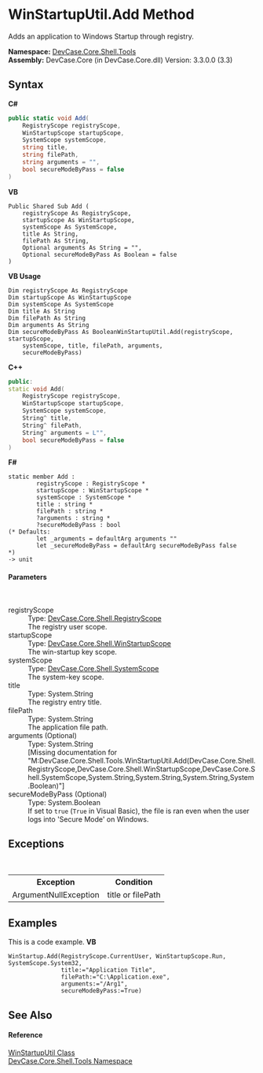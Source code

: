 # WinStartupUtil.Add Method 
 

Adds an application to Windows Startup through registry.

**Namespace:**&nbsp;<a href="N_DevCase_Core_Shell_Tools">DevCase.Core.Shell.Tools</a><br />**Assembly:**&nbsp;DevCase.Core (in DevCase.Core.dll) Version: 3.3.0.0 (3.3)

## Syntax

**C#**<br />
``` C#
public static void Add(
	RegistryScope registryScope,
	WinStartupScope startupScope,
	SystemScope systemScope,
	string title,
	string filePath,
	string arguments = "",
	bool secureModeByPass = false
)
```

**VB**<br />
``` VB
Public Shared Sub Add ( 
	registryScope As RegistryScope,
	startupScope As WinStartupScope,
	systemScope As SystemScope,
	title As String,
	filePath As String,
	Optional arguments As String = "",
	Optional secureModeByPass As Boolean = false
)
```

**VB Usage**<br />
``` VB Usage
Dim registryScope As RegistryScope
Dim startupScope As WinStartupScope
Dim systemScope As SystemScope
Dim title As String
Dim filePath As String
Dim arguments As String
Dim secureModeByPass As BooleanWinStartupUtil.Add(registryScope, startupScope, 
	systemScope, title, filePath, arguments, 
	secureModeByPass)
```

**C++**<br />
``` C++
public:
static void Add(
	RegistryScope registryScope, 
	WinStartupScope startupScope, 
	SystemScope systemScope, 
	String^ title, 
	String^ filePath, 
	String^ arguments = L"", 
	bool secureModeByPass = false
)
```

**F#**<br />
``` F#
static member Add : 
        registryScope : RegistryScope * 
        startupScope : WinStartupScope * 
        systemScope : SystemScope * 
        title : string * 
        filePath : string * 
        ?arguments : string * 
        ?secureModeByPass : bool 
(* Defaults:
        let _arguments = defaultArg arguments ""
        let _secureModeByPass = defaultArg secureModeByPass false
*)
-> unit 

```


#### Parameters
&nbsp;<dl><dt>registryScope</dt><dd>Type: <a href="T_DevCase_Core_Shell_RegistryScope">DevCase.Core.Shell.RegistryScope</a><br />The registry user scope.</dd><dt>startupScope</dt><dd>Type: <a href="T_DevCase_Core_Shell_WinStartupScope">DevCase.Core.Shell.WinStartupScope</a><br />The win-startup key scope.</dd><dt>systemScope</dt><dd>Type: <a href="T_DevCase_Core_Shell_SystemScope">DevCase.Core.Shell.SystemScope</a><br />The system-key scope.</dd><dt>title</dt><dd>Type: System.String<br />The registry entry title.</dd><dt>filePath</dt><dd>Type: System.String<br />The application file path.</dd><dt>arguments (Optional)</dt><dd>Type: System.String<br />\[Missing <param name="arguments"/> documentation for "M:DevCase.Core.Shell.Tools.WinStartupUtil.Add(DevCase.Core.Shell.RegistryScope,DevCase.Core.Shell.WinStartupScope,DevCase.Core.Shell.SystemScope,System.String,System.String,System.String,System.Boolean)"\]</dd><dt>secureModeByPass (Optional)</dt><dd>Type: System.Boolean<br />If set to `true` (`True` in Visual Basic), the file is ran even when the user logs into 'Secure Mode' on Windows.</dd></dl>

## Exceptions
&nbsp;<table><tr><th>Exception</th><th>Condition</th></tr><tr><td>ArgumentNullException</td><td>title or filePath</td></tr></table>

## Examples
This is a code example. 
**VB**<br />
``` VB
WinStartup.Add(RegistryScope.CurrentUser, WinStartupScope.Run, SystemScope.System32,
               title:="Application Title",
               filePath:="C:\Application.exe",
               arguments:="/Arg1",
               secureModeByPass:=True)
```


## See Also


#### Reference
<a href="T_DevCase_Core_Shell_Tools_WinStartupUtil">WinStartupUtil Class</a><br /><a href="N_DevCase_Core_Shell_Tools">DevCase.Core.Shell.Tools Namespace</a><br />